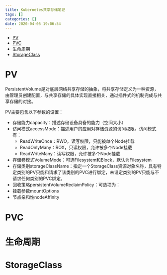 ```yaml
---
title: Kubernetes共享存储笔记
tags: []
categories: []
date: 2020-04-05 19:06:54
---
```


- [PV](#pv)
- [PVC](#pvc)
- [生命周期](#%e7%94%9f%e5%91%bd%e5%91%a8%e6%9c%9f)
- [StorageClass](#storageclass)


<!--more-->

# PV
PersistentVolume是对底层网络共享存储的抽象，将共享存储定义为一种资源，由管理员创建配置，与共享存储的具体实现直接相关，通过插件式的机制完成与共享存储的对接。

PV主要包含以下参数的设置：
- 存储能力capacity：描述存储设备具备的能力（空间大小）
- 访问模式accessMode：描述用户的应用对存储资源的访问权限。访问模式有：
  - ReadWriteOnce：RWO，读写权限，只能被单个Node挂载
  - ReadOnlyMany：ROX，只读权限，允许被多个Node挂载
  - ReadWriteMany：读写权限，允许被多个Node挂载
- 存储卷模式VolumeMode：可选Filesystem和Block，默认为Filesystem
- 存储类别storageClassName：指定一个StorageClass资源对象名称，具有特定类别的PV只能和请求了该类别的PVC进行绑定，未设定类别的PV只能与不请求任何类别的PVC绑定。
- 回收策略persistentVolumeReclaimPolicy：可选项为：
- 挂载参数mountOptions
- 节点亲和性nodeAffinity

# PVC

# 生命周期

# StorageClass